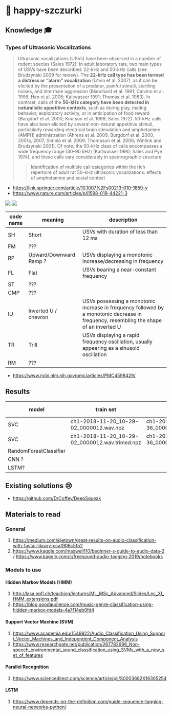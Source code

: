 # :rat: happy-szczurki

## Knowledge :mortar_board: ##

### Types of Ultrasonic Vocalizations ###

> Ultrasonic vocalizations (USVs) have been observed in a number of rodent species (Sales 1972). In adult laboratory rats,
two main types of USVs have been described: 22-kHz and 50-kHz calls (see Brudzynski 2009 for review). The **22-kHz
call type has been termed a distress or “alarm” vocalization** (Litvin et al. 2007), as it can be elicited by the presentation of a predator, painful stimuli, startling noises, and intermale aggression (Blanchard et al. 1991; Calvino et al. 1996; Han et al. 2005; Kaltwasser 1991; Thomas et al. 1983). In contrast, calls of the **50-kHz category have been detected in naturalistic appetitive contexts**, such as during play, mating behavior, exploratory activity, or in anticipation of food reward (Burgdorf et al. 2000; Knutson et al. 1998; Sales 1972). 50-kHz calls have also been elicited by several non-natural appetitive stimuli, particularly rewarding electrical brain stimulation and amphetamine (AMPH) administration (Ahrens et al. 2009; Burgdorf et al. 2000, 2001a, 2007; Simola et al. 2009; Thompson et al. 2006; Wintink and Brudzynski 2001). Of note, the 50-kHz class of calls encompasses a wide frequency range (30–90 kHz) (Kaltwasser 1990; Sales and Pye 1974), and these calls vary considerably in spectrographic structure
>> Identification of multiple call categories within the rich repertoire of adult rat 50-kHz ultrasonic vocalizations: effects of amphetamine and social context

- https://link.springer.com/article/10.1007%2Fs00213-010-1859-y
- https://www.nature.com/articles/s41598-019-44221-3

![](https://media.springernature.com/full/springer-static/image/art%3A10.1038%2Fs41598-019-44221-3/MediaObjects/41598_2019_44221_Fig4_HTML.png?as=webp)
![](https://www.researchgate.net/profile/Maria_Luisa_Scattoni/publication/23195427/figure/fig14/AS:340731513327618@1458248131236/Typical-sonograms-of-ultrasonic-vocalizations-classified-into-ten-distinct-categories-of.png)

| code name | meaning | description |
|-----------|---------|-------------|
| SH | Short | USVs with duration of less than 12 ms | 
| FM | ??? | |
| RP | Upward/Downward Ramp ? | USVs displaying a monotonic increase/decreasing in frequency |
| FL | Flat | USVs bearing a near-constant frequency |  
| ST | ??? | |
| CMP | ??? | |
| IU | Inverted U / chevron | USVs possessing a monotonic increase in frequency followed by a monotonic decrease in frequency, resembling the shape of an inverted U |
| TR | Trill | USVs displaying a rapid frequency oscillation, usually appearing as a sinusoid oscillation |
| RM | ??? | |

- https://www.ncbi.nlm.nih.gov/pmc/articles/PMC4598429/

## Results ##
| model | train set | test set | f1-score | precision | recall |
|-------|-----------|----------|----------|----------|--------|
| SVC   | ch1-2018-11-20_10-29-02_0000012.wav.npz | ch1-2018-11-20_10-26-36_0000010.wav.npz | 0.92 | 0.92 | 0.91 |
| SVC   | ch1-2018-11-20_10-29-02_0000012.wav.trimed.npz | ch1-2018-11-20_10-26-36_0000010.wav.trimed.npz | 0.93 | 0.94 | 0.93 |
| RandomForestClassifier |  | | | | 
| CNN ? | | | | 
| LSTM? | | | |


## Existing solutions :cry: ##

- https://github.com/DrCoffey/DeepSqueak

## Materials to read ##

### General ###
1. https://medium.com/@etown/great-results-on-audio-classification-with-fastai-library-ccaf906c5f52
2. https://www.kaggle.com/maxwell110/beginner-s-guide-to-audio-data-2 / https://www.kaggle.com/c/freesound-audio-tagging-2019/notebooks


### Models to use ###

#### Hidden Markov Models (HMM) ####
1. http://lasa.epfl.ch/teaching/lectures/ML_MSc_Advanced/Slides/Lec_XI_HMM_extensions.pdf
2. https://blog.goodaudience.com/music-genre-classification-using-hidden-markov-models-4a7f14eb0fd4

#### Support Vector Machine (SVM) ####
1. https://www.academia.edu/1549822/Audio_Classification_Using_Support_Vector_Machines_and_Independent_Component_Analysis
2. https://www.researchgate.net/publication/267782696_Non-speech_environmental_sound_classification_using_SVMs_with_a_new_set_of_features

#### Parallel Recognition ####
1. https://www.sciencedirect.com/science/article/pii/S0003682X16305254

#### LSTM ####
1. https://www.depends-on-the-definition.com/guide-sequence-tagging-neural-networks-python/
